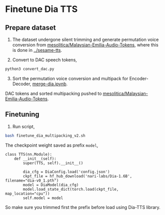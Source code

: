 # Finetune Dia TTS

## Prepare dataset

1. The dataset undergone silent trimming and generate permutation voice conversion from [mesolitica/Malaysian-Emilia-Audio-Tokens](https://huggingface.co/datasets/mesolitica/Malaysian-Emilia-Audio-Tokens), where this is done in [../sesame-tts](../sesame-tts/).

2. Convert to DAC speech tokens,

```bash
python3 convert_dac.py
```

3. Sort the permutation voice conversion and multipack for Encoder-Decoder, [merge-dia.ipynb](merge-dia.ipynb).

DAC tokens and sorted multipacking pushed to [mesolitica/Malaysian-Emilia-Audio-Tokens](https://huggingface.co/datasets/mesolitica/Malaysian-Emilia-Audio-Tokens).

## Finetuning

1. Run script,

```bash
bash finetune_dia_multipacking_v2.sh
```

The checkpoint weight saved as prefix `model`,

```
class TTS(nn.Module):
    def __init__(self):
        super(TTS, self).__init__()

        dia_cfg = DiaConfig.load('config.json')
        ckpt_file = hf_hub_download('nari-labs/Dia-1.6B', filename="dia-v0_1.pth")
        model = DiaModel(dia_cfg)
        model.load_state_dict(torch.load(ckpt_file, map_location="cpu"))
        self.model = model
```

So make sure you trimmed first the prefix before load using Dia-TTS library.
